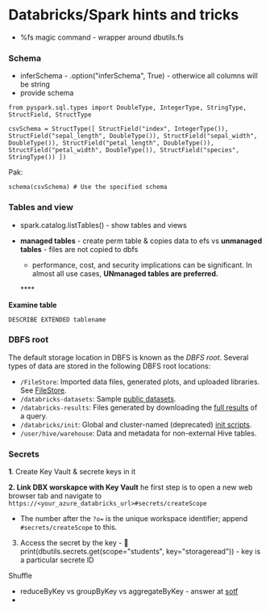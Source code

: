 # Databricks/Spark hints and tricks

* %fs magic command - wrapper around dbutils.fs 

### Schema

* inferSchema - .option\("inferSchema", True\) - otherwice all columns will be string
* provide schema 

`from pyspark.sql.types import DoubleType, IntegerType, StringType, StructField, StructType`

`csvSchema = StructType([ StructField("index", IntegerType()), StructField("sepal_length", DoubleType()), StructField("sepal_width", DoubleType()), StructField("petal_length", DoubleType()), StructField("petal_width", DoubleType()), StructField("species", StringType()) ])`

Pak:

`schema(csvSchema) # Use the specified schema`

### Tables and view

* spark.catalog.listTables\(\) - show tables and views 
* **managed tables** - create perm table & copies data to efs vs **unmanaged tables** - files are not copied to dbfs 

  * performance, cost, and security implications can be significant. In almost all use cases, **UNmanaged tables are preferred.**

  \*\*\*\*

**Examine table**

`DESCRIBE EXTENDED tablename`

### DBFS root

The default storage location in DBFS is known as the _DBFS root_. Several types of data are stored in the following DBFS root locations:

* `/FileStore`: Imported data files, generated plots, and uploaded libraries. See [FileStore](https://docs.databricks.com/data/filestore.html#filestore).
* `/databricks-datasets`: Sample [public datasets](https://docs.databricks.com/data/databricks-datasets.html#databricks-datasets).
* `/databricks-results`: Files generated by downloading the [full results](https://docs.databricks.com/notebooks/notebooks-use.html#download-full-results) of a query.
* `/databricks/init`: Global and cluster-named \(deprecated\) [init scripts](https://docs.databricks.com/clusters/init-scripts.html).
* `/user/hive/warehouse`: Data and metadata for non-external Hive tables.

### Secrets

**1**. Create Key Vault & secrete keys in it

**2. Link DBX worskapce with Key Vault** he first step is to open a new web browser tab and navigate to `https://<your_azure_databricks_url>#secrets/createScope`

* The number after the `?o=` is the unique workspace identifier; append `#secrets/createScope` to this.

3. Access the secret by the key - 🔑  print\(dbutils.secrets.get\(scope="students", key="storageread"\)\) - key is a particular secrete ID 

Shuffle 

* reduceByKey vs groupByKey vs aggregateByKey - answer at [sotf](https://stackoverflow.com/questions/43364432/spark-difference-between-reducebykey-vs-groupbykey-vs-aggregatebykey-vs-combineb#:~:text=groupByKey%28%29%20is%20just%20to,is%20something%20like%20grouping%20%2B%20aggregation.&text=aggregateByKey%28%29%20is%20logically%20same,return%20result%20in%20different%20type.)
* 
